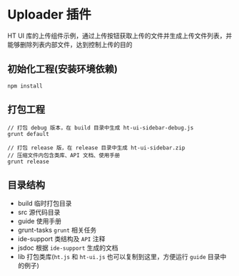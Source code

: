 # Uploader 插件

HT UI 库的上传组件示例，通过上传按钮获取上传的文件并生成上传文件列表，并能够删除列表内部文件，达到控制上传的目的

## 初始化工程(安装环境依赖)

    npm install

## 打包工程

    // 打包 debug 版本，在 build 目录中生成 ht-ui-sidebar-debug.js
    grunt default

    // 打包 release 版，在 release 目录中生成 ht-ui-sidebar.zip
    // 压缩文件内包含类库、API 文档、使用手册
    grunt release

## 目录结构

* build 临时打包目录
* src 源代码目录
* guide 使用手册
* grunt-tasks `grunt` 相关任务
* ide-support 类结构及 `API` 注释
* jsdoc 根据 `ide-support` 生成的文档
* lib 打包类库(`ht.js` 和 `ht-ui.js` 也可以复制到这里，方便运行 `guide` 目录中的例子)

